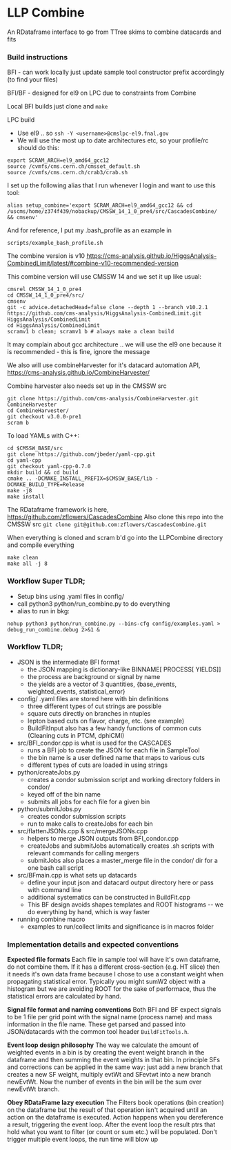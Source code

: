 # LLP Combine 
An RDataframe interface to go from TTree skims to combine datacards and fits

### Build instructions
BFI - can work locally just update sample tool constructor prefix accordingly (to find your files)

BFI/BF - designed for el9 on LPC due to constraints from Combine

Local BFI builds just clone and `make`

LPC build
- Use el9 .. so `ssh -Y <username>@cmslpc-el9.fnal.gov`
- We will use the most up to date architectures etc, so your profile/rc should do this:
```
export SCRAM_ARCH=el9_amd64_gcc12
source /cvmfs/cms.cern.ch/cmsset_default.sh
source /cvmfs/cms.cern.ch/crab3/crab.sh
```
I set up the following alias that I run whenever I login and want to use this tool:
```
alias setup_combine='export SCRAM_ARCH=el9_amd64_gcc12 && cd /uscms/home/z374f439/nobackup/CMSSW_14_1_0_pre4/src/CascadesCombine/ && cmsenv'
```
And for reference, I put my .bash_profile as an example in 
```
scripts/example_bash_profile.sh
```

The combine version is v10
https://cms-analysis.github.io/HiggsAnalysis-CombinedLimit/latest/#combine-v10-recommended-version

This combine version will use CMSSW 14 and we set it up like usual:
```
cmsrel CMSSW_14_1_0_pre4
cd CMSSW_14_1_0_pre4/src/
cmsenv
git -c advice.detachedHead=false clone --depth 1 --branch v10.2.1 https://github.com/cms-analysis/HiggsAnalysis-CombinedLimit.git HiggsAnalysis/CombinedLimit
cd HiggsAnalysis/CombinedLimit
scramv1 b clean; scramv1 b # always make a clean build
```

It may complain about gcc architecture .. we will use the el9 one because it is recommended - this is fine, ignore the message

We also will use combineHarvester for it's datacard automation API,
https://cms-analysis.github.io/CombineHarvester/

Combine harvester  also needs set up in the CMSSW src
```
git clone https://github.com/cms-analysis/CombineHarvester.git CombineHarvester
cd CombineHarvester/
git checkout v3.0.0-pre1
scram b
```
To load YAMLs with C++:
```
cd $CMSSW_BASE/src
git clone https://github.com/jbeder/yaml-cpp.git
cd yaml-cpp
git checkout yaml-cpp-0.7.0
mkdir build && cd build
cmake .. -DCMAKE_INSTALL_PREFIX=$CMSSW_BASE/lib -DCMAKE_BUILD_TYPE=Release
make -j8
make install
```

The RDataframe framework is here,
https://github.com/zflowers/CascadesCombine
Also clone this repo into the CMSSW src
`git clone git@github.com:zflowers/CascadesCombine.git`

When everything is cloned and scram b'd go into the LLPCombine directory and compile everything
```
make clean
make all -j 8
```

### Workflow Super TLDR;
- Setup bins using .yaml files in config/
- call python3 python/run_combine.py to do everything
- alias to run in bkg: 
```
nohup python3 python/run_combine.py --bins-cfg config/examples.yaml > debug_run_combine.debug 2>&1 &
```

### Workflow TLDR;
- JSON is the intermediate BFI format
  - the JSON mapping is dictionary-like BINNAME[ PROCESS[ YIELDS]]
  - the process are background or signal by name
  - the yields are a vector of 3 quantities, {base_events, weighted_events, statistical_error}
- config/ .yaml files are stored here with bin definitions
  - three different types of cut strings are possible
  - square cuts directly on branches in ntuples
  - lepton based cuts on flavor, charge, etc. (see example)
  - BuildFitInput also has a few handy functions of common cuts (Cleaning cuts in PTCM, dphiCMI)
- src/BFI_condor.cpp is what is used for the CASCADES
  - runs a BFI job to create the JSON for each file in SampleTool
  - the bin name is a user defined name that maps to various cuts
  - different types of cuts are loaded in using strings
- python/createJobs.py
  - creates a condor submission script and working directory folders in condor/
  - keyed off of the bin name
  - submits all jobs for each file for a given bin
- python/submitJobs.py
  - creates condor submission scripts
  - run to make calls to createJobs for each bin
- src/flattenJSONs.cpp & src/mergeJSONs.cpp
  - helpers to merge JSON outputs from BFI_condor.cpp
  - createJobs and submitJobs automatically creates .sh scripts with relevant commands for calling mergers
  - submitJobs also places a master_merge file in the condor/ dir for a one bash call script
- src/BFmain.cpp is what sets up datacards
  - define your input json and datacard output directory here or pass with command line
  - additional systematics can be constructed in BuildFit.cpp
  - This BF design avoids shapes templates and ROOT histograms -- we do everything by hand, which is way faster
- running combine macro
  - examples to run/collect limits and significance is in macros folder

### Implementation details and expected conventions

**Expected file formats**
Each file in sample tool will have it's own dataframe, do not combine them. If it has a different cross-section (e.g. HT slice) then it needs it's own data frame because I chose to use a constant weight when propagating statistical error. Typically you might sumW2 object with a histogram but we are avoiding ROOT for the sake of performace, thus the statistical errors are calculated by hand.

**Signal file format and naming conventions**
Both BFI and BF expect signals to be 1 file per grid point with the signal name (process name) and mass information in the file name. These get parsed and passed into JSON/datacards with the common tool header `BuildFitTools.h`.

**Event loop design philosophy**
The way we calculate the amount of weighted events in  a bin is by creating the event weight branch in the dataframe and then summing the event weights in that bin. In principle SFs and corrections can be applied in the same way: just add a new branch that creates a new SF weight, multiply evtWt and SFevtwt into a new branch newEvtWt. Now the number of events in the bin will be the sum over newEvtWt branch.

**Obey RDataFrame lazy execution**
The Filters book operations (bin creation) on the dataframe but the result of that operation isn't acquired until an action on the dataframe is executed. Action happens when you dereference a result, triggering the event loop. After the event loop  the result ptrs that hold what you want to filter (or count or sum etc.) will be populated. Don't trigger multiple event loops, the run time will blow up

